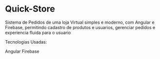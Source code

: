 # Quick-Store
Sistema de Pedidos de uma loja Virtual simples e moderno, com Angular e Firebase, permitindo cadastro de produtos e usuarios, gerenciar pedidos e experiencia fluida para o usuario


Tecnologias Usadas:

Angular
Firebase

